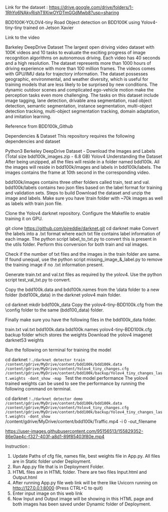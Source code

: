 Link for the dataset :
https://drive.google.com/drive/folders/1-1RhYo6NAkyRishT9XiwOYDTmGGdMwb8?usp=sharing

BDD100K-YOLOV4-tiny
Road Object detection on BDD100K using Yolov4-tiny-tiny trained on Jetson Xavier

Link to the video

Barkeley DeepDrive Dataset
The largest open driving video dataset with 100K videos and 10 tasks to evaluate the exciting progress of image recognition algorithms on autonomous driving. Each video has 40 seconds and a high resolution. The dataset represents more than 1000 hours of driving experience with more than 100 million frames. The videos comes with GPU/IMU data for trajectory information. The dataset possesses geographic, environmental, and weather diversity, which is useful for training models that are less likely to be surprised by new conditions. The dynamic outdoor scenes and complicated ego-vehicle motion make the perception tasks even more challenging. The tasks on this dataset include image tagging, lane detection, drivable area segmentation, road object detection, semantic segmentation, instance segmentation, multi-object detection tracking, multi-object segmentation tracking, domain adaptation, and imitation learning.

Reference from BDD100k_Github

Dependencies & Dataset
This repository requires the following dependencies and dataset

Python3
Berkeley DeepDrive Dataset - Download the Images and Labels (Total size bdd100k_images.zip - 6.8 GB)
Yolov4
Understanding the Dataset
After being unzipped, all the files will reside in a folder named bdd100k. All the images will reside in bdd100k/images and labels in bdd100k/labels. The images contains the frame at 10th second in the corresponding video.

bdd100k/images contains three other folders called train, test and val.
bdd100k/labels contains two json files based on the label format for training and validation sets.
Steps to build
Download the dataset and unzip the image and labels. Make sure you have \train folder with ~70k images as well as labels with train json file.

Clone the Yolov4 darknet repository. Configure the Makefile to enable training it on GPU.

git clone https://github.com/pjreddie/darknet.git
cd darknet
make
Convert the labels into a .txt format where each txt file contains label information of each image. The python script label_to_txt.py to convert this is present in the utils folder. Perform this conversion for both train and val images.

Check if the number of txt files and the images in the train folder are same. If found unequal, use the python script missing_image_&_label.py to remove the training image if no .txt information present.

Generate train.txt and val.txt files as required by the yolov4. Use the python script test_val_txt.py to convert.

Copy the bdd100k.data and bdd100k.names from the \data folder to a new folder (bdd100k_data) in the darknet yolov4 main folder.

cd darknet
mkdir bdd100k_data
Copy the yolov4-tiny-BDD100k.cfg from the \config folder to the same (bdd100_data) folder.

Finally make sure you have the following files in the bdd100k_data folder.

train.txt
val.txt
bdd100k.data
bdd100k.names
yolov4-tiny-BDD100k.cfg
backup folder which stores the weights
Download the yolov4 imagenet darknet53 weights

Run the following on terminal for training the model

cd darknet
```!./darknet detector train /content/gdrive/MyDrive/content/bdd100k/bdd100k.data /content/gdrive/MyDrive/content/Yolov4_tiny_changes.cfg /content/gdrive/MyDrive/content/bdd100k/backup/Yolov4_tiny_changes_last.weights -dont_show -map ```
Test the model performance
The yolov4 trained weights can be used to see the performance by running the following command on terminal.

cd darknet
```!./darknet detector demo /content/gdrive/MyDrive/content/bdd100k/bdd100k.data  /content/gdrive/MyDrive/content/Yolov4_tiny_changes.cfg /content/gdrive/MyDrive/content/bdd100k/backup/Yolov4_tiny_changes_last.weights -dont_show ```
/content/gdrive/MyDrive/content/bdd100k/Traffic.mp4 -i 0 -out_filename 


https://user-images.githubusercontent.com/95156513/155829352-86e0ae4c-f327-403f-a8d1-89f85403f80e.mp4

Instruction :
1) Update Paths of cfg file, names file, best weights file in App.py. All files are in Static folder under Deployment.
1) Run App.py file that is in Deployment Folder.
2) HTML files are in HTML folder. There are two files Input.html and Output.html
3) After running App.py file web link will be there like Uvicorn running on http://127.0.0.1:8000 (Press CTRL+C to quit)
4) Enter input image on this web link
5) Now Input and Output image will be showing in this HTML page and both images has been saved under Dynamic folder of Deployment.
 


